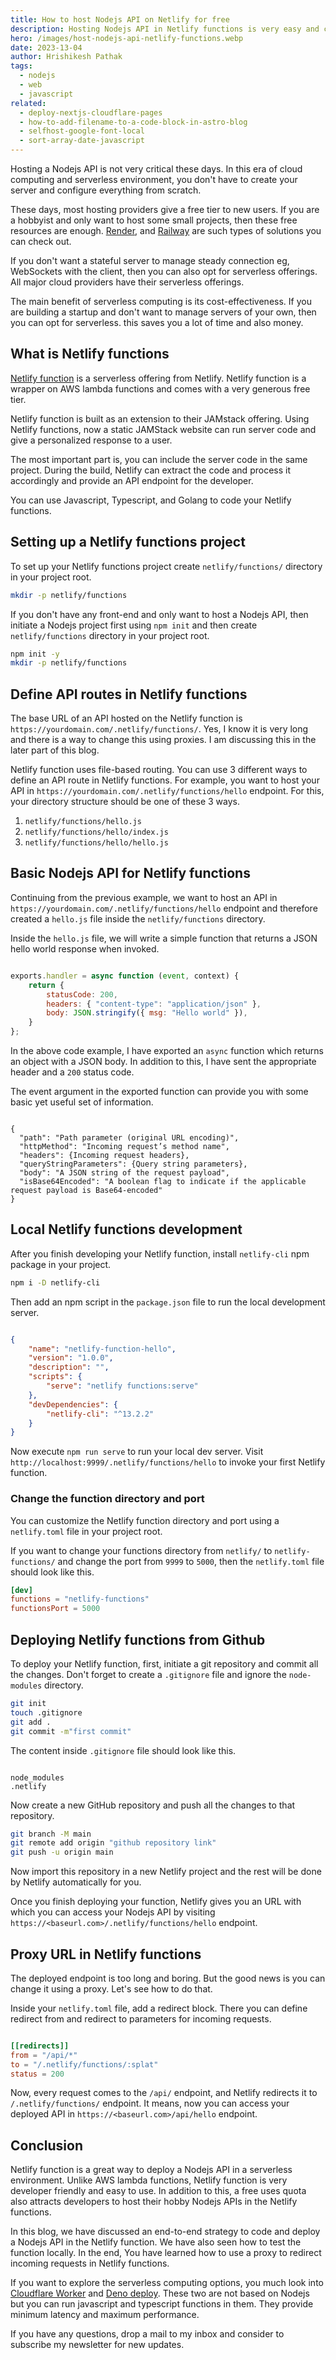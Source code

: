 ```yaml
---
title: How to host Nodejs API on Netlify for free
description: Hosting Nodejs API in Netlify functions is very easy and cost-effective. You can use serverless computing with file-based routing, and proxy, and supports a plethora of npm modules.
hero: /images/host-nodejs-api-netlify-functions.webp
date: 2023-13-04
author: Hrishikesh Pathak
tags:
  - nodejs
  - web
  - javascript
related:
  - deploy-nextjs-cloudflare-pages
  - how-to-add-filename-to-a-code-block-in-astro-blog
  - selfhost-google-font-local
  - sort-array-date-javascript
---
```


Hosting a Nodejs API is not very critical these days. In this era of cloud computing and serverless environment, you don't have to create your server and configure everything from scratch. 

These days, most hosting providers give a free tier to new users. If you are a hobbyist and only want to host some small projects, then these free resources are enough. [Render](https://render.com/), and [Railway](https://railway.app/) are such types of solutions you can check out.

If you don't want a stateful server to manage steady connection eg, WebSockets with the client, then you can also opt for serverless offerings. All major cloud providers have their serverless offerings.

The main benefit of serverless computing is its cost-effectiveness. If you are building a startup and don't want to manage servers of your own, then you can opt for serverless. this saves you a lot of time and also money.

## What is Netlify functions

[Netlify function](https://www.netlify.com/products/functions/) is a serverless offering from Netlify. Netlify function is a wrapper on AWS lambda functions and comes with a very generous free tier.

Netlify function is built as an extension to their JAMstack offering. Using Netlify functions, now a static JAMStack website can run server code and give a personalized response to a user.

The most important part is, you can include the server code in the same project. During the build, Netlify can extract the code and process it accordingly and provide an API endpoint for the developer.

You can use Javascript, Typescript, and Golang to code your Netlify functions.

## Setting up a Netlify functions project

To set up your Netlify functions project create `netlify/functions/` directory in your project root. 

```bash
mkdir -p netlify/functions
```

If you don't have any front-end and only want to host a Nodejs API, then initiate a Nodejs project first using `npm init` and then create `netlify/functions` directory in your project root.

```bash
npm init -y
mkdir -p netlify/functions
```

## Define API routes in Netlify functions

The base URL of an API hosted on the Netlify function is `https://yourdomain.com/.netlify/functions/`. Yes, I know it is very long and there is a way to change this using proxies. I am discussing this in the later part of this blog.

Netlify function uses file-based routing. You can use 3 different ways to define an API route in Netlify functions.  For example, you want to host your API in `https://yourdomain.com/.netlify/functions/hello` endpoint. For this, your directory structure should be one of these 3 ways.

1. `netlify/functions/hello.js`
2. `netlify/functions/hello/index.js`
3. `netlify/functions/hello/hello.js`

## Basic Nodejs API for Netlify functions

Continuing from the previous example, we want to host an API in `https://yourdomain.com/.netlify/functions/hello` endpoint and therefore created a `hello.js` file inside the `netlify/functions` directory.

Inside the `hello.js` file, we will write a simple function that returns a JSON hello world response when invoked.

```js:hello.js

exports.handler = async function (event, context) {
	return {
		statusCode: 200,
		headers: { "content-type": "application/json" },
		body: JSON.stringify({ msg: "Hello world" }),
	}
};
```

In the above code example, I have exported an `async` function which returns an object with a JSON body. In addition to this, I have sent the appropriate header and a `200` status code.

The event argument in the exported function can provide you with some basic yet useful set of information.

```json:event body

{
  "path": "Path parameter (original URL encoding)",
  "httpMethod": "Incoming request’s method name",
  "headers": {Incoming request headers},
  "queryStringParameters": {Query string parameters},
  "body": "A JSON string of the request payload",
  "isBase64Encoded": "A boolean flag to indicate if the applicable request payload is Base64-encoded"
}
```

## Local Netlify functions development

After you finish developing your Netlify function, install `netlify-cli` npm package in your project. 

```bash
npm i -D netlify-cli
```

Then add an npm script in the `package.json` file to run the local development server.

```json:package.json

{
	"name": "netlify-function-hello",
	"version": "1.0.0",
	"description": "",
	"scripts": {
		"serve": "netlify functions:serve"
	},
	"devDependencies": {
		"netlify-cli": "^13.2.2"
	}
}
```

Now execute `npm run serve` to run your local dev server. Visit `http://localhost:9999/.netlify/functions/hello` to invoke your first Netlify function.

### Change the function directory and port

You can customize the Netlify function directory and port using a `netlify.toml` file in your project root.

If you want to change your functions directory from `netlify/` to `netlify-functions/` and change the port from `9999` to `5000`, then the `netlify.toml` file should look like this.

```toml:netlify.toml
[dev]
functions = "netlify-functions"
functionsPort = 5000
```

## Deploying Netlify functions from Github

To deploy your Netlify function, first, initiate a git repository and commit all the changes. Don't forget to create a `.gitignore` file and ignore the `node-modules` directory.

```bash
git init
touch .gitignore
git add .
git commit -m"first commit"
```

The content inside `.gitignore` file should look like this.

```gitignore:.gitignore

node_modules
.netlify
```

Now create a new GitHub repository and push all the changes to that repository.

```bash
git branch -M main
git remote add origin "github repository link"
git push -u origin main
```

Now import this repository in a new Netlify project and the rest will be done by Netlify automatically for you.

Once you finish deploying your function, Netlify gives you an URL with which you can access your Nodejs API by visiting `https://<baseurl.com>/.netlify/functions/hello` endpoint.

## Proxy URL in Netlify functions

The deployed endpoint is too long and boring. But the good news is you can change it using a proxy. Let's see how to do that.

Inside your `netlify.toml` file, add a redirect block. There you can define redirect from and redirect to parameters for incoming requests.

```toml:netlify.toml

[[redirects]]
from = "/api/*"
to = "/.netlify/functions/:splat"
status = 200
```

Now, every request comes to the `/api/` endpoint, and Netlify redirects it to `/.netlify/functions/` endpoint. It means, now you can access your deployed API in `https://<baseurl.com>/api/hello` endpoint.

## Conclusion

Netlify function is a great way to deploy a Nodejs API in a serverless environment. Unlike AWS lambda functions, Netlify function is very developer friendly and easy to use. In addition to this, a free uses quota also attracts developers to host their hobby Nodejs APIs in the Netlify functions.

In this blog, we have discussed an end-to-end strategy to code and deploy a Nodejs API in the Netlify function. We have also seen how to test the function locally. In the end, You have learned how to use a proxy to redirect incoming requests in Netlify functions.

If you want to explore the serverless computing options, you much look into [Cloudflare Worker](https://hrishikeshpathak.com/blog/cloudflare-worker-local-setup-miniflare-wrangler/) and [Deno deploy](https://deno.com/deploy). These two are not based on Nodejs but you can run javascript and typescript functions in them. They provide minimum latency and maximum performance.

If you have any questions, drop a mail to my inbox and consider to subscribe my newsletter for new updates.